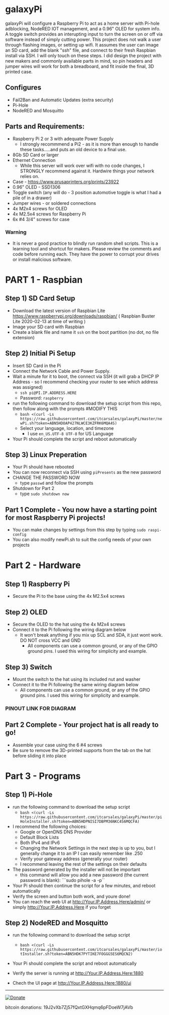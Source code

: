 # galaxyPi
  galaxyPi will configure a Raspberry Pi to act as a home server with Pi-hole adblocking, NodeRED IOT management, and a 0.96" OLED for system info.  A toggle switch provides an interupting input to turn the screen on or off via software instead of simply cutting power.  This project does not walk a user through flashing images, or setting up wifi.  It assumes the user can image an SD card, add the blank "ssh" file, and connect to their fresh Raspbian install via SSH.  I will only touch on these steps.  I did design the project with new makers and commonly available parts in mind, so pin headers and jumper wires will work for both a breadboard, and fit inside the final, 3D printed case.
  
## Configures
- Fail2Ban and Automatic Updates (extra security)
- Pi-Hole
- NodeRED and Mosquitto

## Parts and Requirements:
- Raspberry Pi 2 or 3 with adequate Power Supply
  - I strongly recommmend a Pi2 - as it is more than enough to handle these tasks.....and puts an old device to a final use.
- 8Gb SD Card or larger
- Ethernet Connection
  - While this server will work over wifi with no code changes, I STRONGLY recommend against it.  Hardwire things your network relies on.
- Case - https://www.prusaprinters.org/prints/23922
- 0.96" OLED - SSD1306
- Toggle switch (any will do - 3 position automotive toggle is what I had a pile of in a drawer)
- Jumper wires - or soldered connections
- 4x M2x4 screws for OLED
- 4x M2.5x4 screws for Raspberry Pi
- 6x #4 3/4" screws for case

### Warning
  - It is never a good practice to blindly run random shell scripts.  This is a learning tool and shortcut for makers.  Please review the comments and code before running each.  They have the power to corrupt your drives or install malicious software.

# PART 1 - Raspbian

## Step 1)  SD Card Setup
  - Download the latest version of Raspbian Lite 
  https://www.raspberrypi.org/downloads/raspbian/ ( Raspbian Buster Lite 2020-02-13 at time of writing )
  - Image your SD card with Raspbian
  - Create a blank file and name it ```ssh``` on the boot partition (no dot, no file extension)
 
## Step 2) Initial Pi Setup
  - Insert SD Card in the Pi
  - Connect the Network Cable and Power Supply.
  - Wait a minute for it to boot, the connect via SSH (it will grab a DHCP IP Address - so I recommend checking your router to see which address was assigned)
    - ```ssh pi@PI.IP.ADDRESS.HERE```
    - Password: ```raspberry```
  - run the following command to download the setup script from this repo, then follow along with the prompts
    #MODIFY THIS
    - ```bash <(curl -Ls https://raw.githubusercontent.com/itcarsales/galaxyPi/master/newPi.sh?token=ABN5HDOAP427NLWCE3KZFRK6MQA4S)```
    - Select your language, location, and timezone
      - I use ```en_US.UTF-8 UTF-8``` for US Language
  - Your Pi should complete the script and reboot automatically

## Step 3) Linux Preperation
  - Your Pi should have rebooted
  - You can now reconnect via SSH using ```piPresents``` as the new password
  - CHANGE THE PASSWORD NOW
    - type ```passwd``` and follow the prompts
  - Shutdown for Part 2
    - type ```sudo shutdown now```

## Part 1 Complete - You now have a starting point for most Raspberry Pi projects!
  - You can make changes by settings from this step by typing ```sudo raspi-config```
  - You can also modify newPi.sh to suit the config needs of your own projects


# Part 2 - Hardware

## Step 1) Raspberry Pi
  - Secure the Pi to the base using the 4x M2.5x4 screws

## Step 2) OLED
  - Secure the OLED to the hat using the 4x M2x4 screws
  - Connect it to the Pi following the wiring diagram below
    - It won't break anything if you mix up SCL and SDA, it just wont work.  DO NOT cross VCC and GND
      - All components can use a common ground, or any of the GPIO ground pins.  I used this wiring for simplicity and example.

## Step 3) Switch
  - Mount the switch to the hat using its included nut and washer
  - Connect it to the Pi following the same wiring diagram below
    - All components can use a common ground, or any of the GPIO ground pins.  I used this wiring for simplicity and example.

### PINOUT LINK FOR DIAGRAM

## Part 2 Complete - Your project hat is all ready to go!
  - Assemble your case using the 6 #4 screws
  - Be sure to remove the 3D-printed supports from the tab on the hat before sliding it into place

# Part 3 - Programs

## Step 1) Pi-Hole
  - run the following command to download the setup script
    - ```bash <(curl -Ls https://raw.githubusercontent.com/itcarsales/galaxyPi/master/piHoleInstaller.sh?token=ABN5HDPNISI7DBPM36NKC4S6MQCFA)```
  - I recommend the following choices:
    - Google or OpenDNS DNS Provider
    - Default Block Lists
    - Both IPv4 and IPv6
    - Changing the Network Settings in the next step is up to you, but I generally change it to an IP I can easily remember like .250
    - Verify your gateway address (generally your router)
    - I recommend leaving the rest of the settings on their defaults
  - The password generated by the installer will not be important
    - this command will allow you add a new password (the current password is blank): ```sudo pihole -a -p``
  - Your Pi should then continue the script for a few minutes, and reboot automatically
  - Verify the screen and button both work, and youre done!
  - You can reach the web UI at http://Your.IP.Address.Here/admin/ or simply http://Your.IP.Address.Here if you forget

## Step 2) NodeRED and Mosquitto
  - run the following command to download the setup script
    - ```bash <(curl -Ls https://raw.githubusercontent.com/itcarsales/galaxyPi/master/iotInstaller.sh?token=ABN5HDK7PYTIKE7FOGGG5ES6MQCN2)```
  - Your Pi should complete the script and reboot automatically

  - Verify the server is running at http://Your.IP.Address.Here:1880
  - Chech the UI page at http://Your.IP.Address.Here:1880/ui


  <hr>

[![Donate](https://www.paypalobjects.com/en_US/i/btn/btn_donateCC_LG.gif)](https://www.paypal.com/cgi-bin/webscr?cmd=_s-xclick&hosted_button_id=MLRHALWRP3KJC)

bitcoin donations: 19J2vXb7Zj57fQxtGXHqmq6pFDoeW7jAVb






  